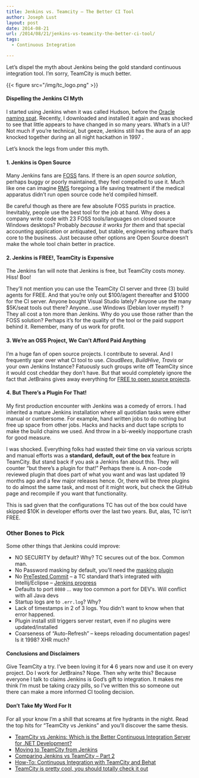 ```yaml
---
title: Jenkins vs. Teamcity – The Better CI Tool
author: Joseph Lust
layout: post
date: 2014-08-21
url: /2014/08/21/jenkins-vs-teamcity-the-better-ci-tool/
tags:
  - Continuous Integration

---
```

Let&#8217;s dispel the myth about Jenkins being the gold standard continuous integration tool. I&#8217;m sorry, TeamCity is much better.

{{< figure src="/img/tc_logo.png" >}}
  
#### Dispelling the Jenkins CI Myth

I started using Jenkins when it was called Hudson, before the [Oracle naming spat][2]. Recently, I downloaded and installed it again and was shocked to see that little appears to have changed in so many years. What&#8217;s in a UI? Not much if you&#8217;re technical, but geeze, Jenkins still has the aura of an app knocked together during an all night hackathon in 1997 .

Let&#8217;s knock the legs from under this myth.

#### 1. Jenkins is Open Source

Many Jenkins fans are [FOSS][3] fans. If there is an _open source solution_, perhaps buggy or poorly maintained, they feel compelled to use it. Much like one can imagine [RMS][4] foregoing a life saving treatment if the medical apparatus didn&#8217;t run open source code he&#8217;d compiled himself.

Be careful though as there are few absolute FOSS purists in practice. Inevitably, people use the best tool for the job at hand. Why does a company write code with 23 FOSS tools/languages on closed source Windows desktops? Probably _because it works for them_ and that special accounting application or antiquated, but stable, engineering software that&#8217;s core to the business. Just because other options are Open Source doesn&#8217;t make the whole tool chain better in practice. 

#### 2. Jenkins is FREE!, TeamCity is Expensive

The Jenkins fan will note that Jenkins is free, but TeamCity costs money. Hiss! Boo!

They&#8217;ll not mention you can use the TeamCity CI server and three (3) build agents for FREE. And that you&#8217;re only out $100/agent thereafter and $1000 for the CI server. Anyone bought Visual Studio lately? Anyone use the many $5K/seat tools out there? Anyone&#8230;use Windows (Debian lover myself) ? They all cost a ton more than Jenkins. Why do you use those rather than the FOSS solution? Perhaps it&#8217;s for the quality of the tool or the paid support behind it. Remember, many of us work for profit.

#### 3. We&#8217;re an OSS Project, We Can&#8217;t Afford Paid Anything

I&#8217;m a huge fan of open source projects. I contribute to several. And I frequently spar over what CI tool to use. _CloudBees_, _BuildHive_, _Travis_ or your own Jenkins Instance? Fatuously such groups write off TeamCity since it would cost cheddar they don&#8217;t have. But that would completely ignore the fact that JetBrains gives away everything for [FREE to open source projects][5].

#### 4. But There&#8217;s a Plugin For That!

My first production encounter with Jenkins was a comedy of errors. I had inherited a mature Jenkins installation where all quotidian tasks were either manual or cumbersome. For example, hand written jobs to do nothing but free up space from other jobs. Hacks and hacks and duct tape scripts to make the build chains we used. And throw in a bi-weekly inopportune crash for good measure.

I was shocked. Everything folks had wasted their time on via various scripts and manual efforts was a __standard, default, out of the box__ feature in TeamCity. But stand back if you ask a Jenkins fan about this. They will counter &#8220;but there&#8217;s a plugin for that!&#8221; Perhaps there is. A non-code reviewed plugin that does part of what you want and was last updated 19 months ago and a few major releases hence. Or, there will be three plugins to do almost the same task, and most of it might work, but check the GitHub page and recompile if you want that functionality.

This is sad given that the configurations TC has out of the box could have skipped $10K in developer efforts over the last two years. But, alas, TC isn&#8217;t FREE.

### Other Bones to Pick

Some other things that Jenkins could improve:

  * NO SECURITY by default? Why? TC secures out of the box. Common man.
  * No Password masking by default, you'll need the [masking plugin](https://wiki.jenkins-ci.org/display/JENKINS/Mask+Passwords+Plugin)
  * No [PreTested Commit](https://confluence.jetbrains.com/display/TCD9/Pre-Tested+%28Delayed%29+Commit) &#8211; a TC standard that&#8217;s integrated with Intellij/Eclipse &#8211; [Jenkins progress](https://wiki.jenkins-ci.org/display/JENKINS/Designing+pre-tested+commit)
  * Defaults to port `8080` &#8230; way too common a port for DEV&#8217;s. Will conflict with all Java devs
  * Startup logs are to `.err.log`? Why?
  * Lack of timestamps in 2 of 3 logs. You didn't want to know when that error happened.
  * Plugin install still triggers server restart, even if no plugins were updated/installed
  * Coarseness of &#8220;Auto-Refresh&#8221; &#8211; keeps reloading documentation pages! Is it 1998? XHR much?

#### Conclusions and Disclaimers

Give TeamCity a try. I&#8217;ve been loving it for <s>4</s> 6 years now and use it on every project. Do I work for JetBrains? Nope. Then why write this? Because everyone I talk to claims Jenkins is God&#8217;s gift to integration. It makes me think I&#8217;m must be taking crazy pills, so I&#8217;ve written this so someone out there can make a more informed CI tooling decision.


#### Don&#8217;t Take My Word For It

For all your know I&#8217;m a shill that screams at fire hydrants in the night. Read the top hits for &#8220;TeamCity vs Jenkins&#8221; and you&#8217;ll discover the same thesis.

  * [TeamCity vs Jenkins: Which is the Better Continuous Integration Server for .NET Development?][6]
  * [Moving to TeamCity from Jenkins][7]
  * [Comparing Jenkins vs TeamCity &#8211; Part 2][8]
  * [How-To: Continuous Integration with TeamCity and Behat][9]
  * [TeamCity is pretty cool, you should totally check it out][9]


 [2]: http://en.wikipedia.org/wiki/Hudson_(software)#Hudson.E2.80.93Jenkins_split
 [3]: http://en.wikipedia.org/wiki/Free_and_open-source_software
 [4]: http://en.wikipedia.org/wiki/Richard_Stallman
 [5]: http://www.jetbrains.com/teamcity/buy/choose_edition.jsp?license=OPEN_SOURCE
 [6]: http://www.excella.com/blog/teamcity-vs-jenkins-better-continuous-integration-server/
 [7]: https://chrisdown.name/2013/07/11/moving-to-teamcity-from-jenkins.html
 [8]: http://luolong.blogspot.com/2011/02/comparing-jenkins-vs-teamcity-part-2.html
 [9]: http://pivotallabs.com/teamcity-is-pretty-cool-you-should-totally-check-it-out/
